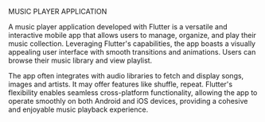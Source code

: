 MUSIC PLAYER APPLICATION 

A music player application developed with Flutter is a versatile and interactive mobile app that allows users to manage, organize, and play their music collection. Leveraging Flutter's capabilities, the app boasts a visually appealing user interface with smooth transitions and animations. Users can browse their music library and view playlist.

The app often integrates with audio libraries to fetch and display songs, images and artists. It may offer features like shuffle, repeat. Flutter's flexibility enables seamless cross-platform functionality, allowing the app to operate smoothly on both Android and iOS devices, providing a cohesive and enjoyable music playback experience.
